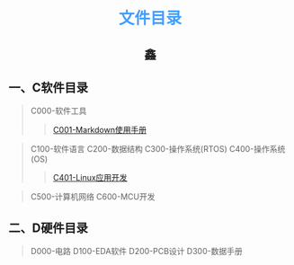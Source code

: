 # <font face="仿宋" font color=#409EFF><center>文件目录</center></font>
## <center><font face ="楷体" sice=5>鑫</font></center>

## 一、C软件目录
>C000-软件工具
>>[C001-Markdown使用手册](./C000-软件工具/C001-Markdown使用手册.html)

>C100-软件语言
>C200-数据结构
>C300-操作系统(RTOS)
>C400-操作系统(OS)
>>[C401-Linux应用开发](./C400-操作系统(OS)/C401-Linux应用开发.html)

>C500-计算机网络
>C600-MCU开发



## 二、D硬件目录
>D000-电路
>D100-EDA软件
>D200-PCB设计
>D300-数据手册






